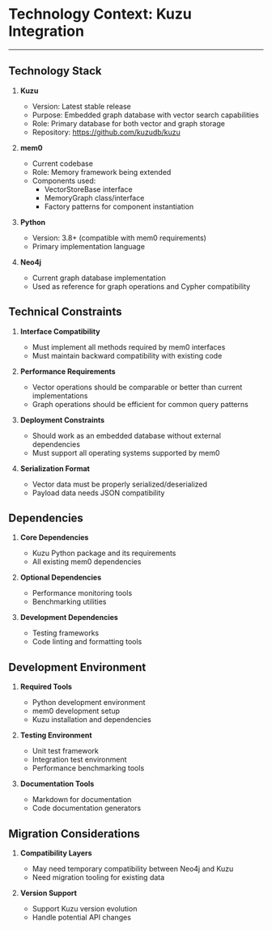 # Technology Context: Kuzu Integration

---

## Technology Stack

1. **Kuzu**
   - Version: Latest stable release
   - Purpose: Embedded graph database with vector search capabilities
   - Role: Primary database for both vector and graph storage
   - Repository: https://github.com/kuzudb/kuzu

2. **mem0**
   - Current codebase
   - Role: Memory framework being extended
   - Components used:
     - VectorStoreBase interface
     - MemoryGraph class/interface
     - Factory patterns for component instantiation

3. **Python**
   - Version: 3.8+ (compatible with mem0 requirements)
   - Primary implementation language

4. **Neo4j**
   - Current graph database implementation
   - Used as reference for graph operations and Cypher compatibility

## Technical Constraints

1. **Interface Compatibility**
   - Must implement all methods required by mem0 interfaces
   - Must maintain backward compatibility with existing code

2. **Performance Requirements**
   - Vector operations should be comparable or better than current implementations
   - Graph operations should be efficient for common query patterns

3. **Deployment Constraints**
   - Should work as an embedded database without external dependencies
   - Must support all operating systems supported by mem0

4. **Serialization Format**
   - Vector data must be properly serialized/deserialized
   - Payload data needs JSON compatibility

## Dependencies

1. **Core Dependencies**
   - Kuzu Python package and its requirements
   - All existing mem0 dependencies

2. **Optional Dependencies**
   - Performance monitoring tools
   - Benchmarking utilities

3. **Development Dependencies**
   - Testing frameworks
   - Code linting and formatting tools

## Development Environment

1. **Required Tools**
   - Python development environment
   - mem0 development setup
   - Kuzu installation and dependencies

2. **Testing Environment**
   - Unit test framework
   - Integration test environment
   - Performance benchmarking tools

3. **Documentation Tools**
   - Markdown for documentation
   - Code documentation generators

## Migration Considerations

1. **Compatibility Layers**
   - May need temporary compatibility between Neo4j and Kuzu
   - Need migration tooling for existing data

2. **Version Support**
   - Support Kuzu version evolution
   - Handle potential API changes